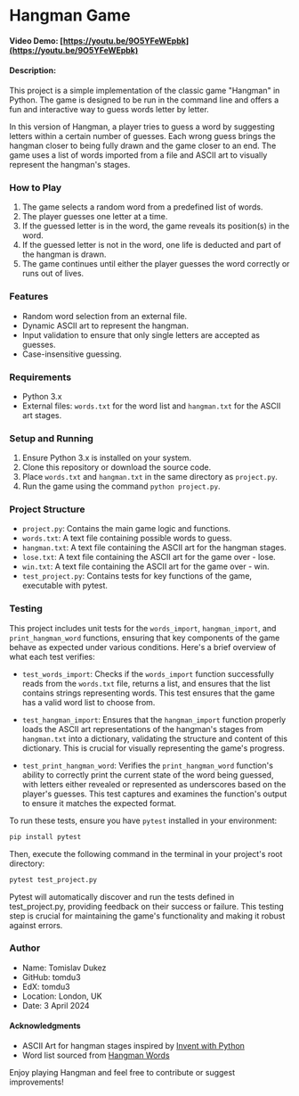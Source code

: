 # Hangman Game

#### Video Demo: [https://youtu.be/9O5YFeWEpbk](https://youtu.be/9O5YFeWEpbk)

#### Description:
This project is a simple implementation of the classic game "Hangman" in Python. The game is designed to be run in the command line and offers a fun and interactive way to guess words letter by letter.

In this version of Hangman, a player tries to guess a word by suggesting letters within a certain number of guesses. Each wrong guess brings the hangman closer to being fully drawn and the game closer to an end. The game uses a list of words imported from a file and ASCII art to visually represent the hangman's stages.

### How to Play
1. The game selects a random word from a predefined list of words.
2. The player guesses one letter at a time.
3. If the guessed letter is in the word, the game reveals its position(s) in the word.
4. If the guessed letter is not in the word, one life is deducted and part of the hangman is drawn.
5. The game continues until either the player guesses the word correctly or runs out of lives.

### Features
- Random word selection from an external file.
- Dynamic ASCII art to represent the hangman.
- Input validation to ensure that only single letters are accepted as guesses.
- Case-insensitive guessing.

### Requirements
- Python 3.x
- External files: `words.txt` for the word list and `hangman.txt` for the ASCII art stages.

### Setup and Running
1. Ensure Python 3.x is installed on your system.
2. Clone this repository or download the source code.
3. Place `words.txt` and `hangman.txt` in the same directory as `project.py`.
4. Run the game using the command `python project.py`.

### Project Structure
- `project.py`: Contains the main game logic and functions.
- `words.txt`: A text file containing possible words to guess.
- `hangman.txt`: A text file containing the ASCII art for the hangman stages.
- `lose.txt`: A text file containing the ASCII art for the game over - lose.
- `win.txt`: A text file containing the ASCII art for the game over - win.
- `test_project.py`: Contains tests for key functions of the game, executable with pytest.


### Testing

This project includes unit tests for the `words_import`, `hangman_import`, and `print_hangman_word` functions, ensuring that key components of the game behave as expected under various conditions. Here's a brief overview of what each test verifies:

- `test_words_import`: Checks if the `words_import` function successfully reads from the `words.txt` file, returns a list, and ensures that the list contains strings representing words. This test ensures that the game has a valid word list to choose from.

- `test_hangman_import`: Ensures that the `hangman_import` function properly loads the ASCII art representations of the hangman's stages from `hangman.txt` into a dictionary, validating the structure and content of this dictionary. This is crucial for visually representing the game's progress.

- `test_print_hangman_word`: Verifies the `print_hangman_word` function's ability to correctly print the current state of the word being guessed, with letters either revealed or represented as underscores based on the player's guesses. This test captures and examines the function's output to ensure it matches the expected format.

To run these tests, ensure you have `pytest` installed in your environment:

```sh
pip install pytest
```

Then, execute the following command in the terminal in your project's root directory:

```sh
pytest test_project.py
```

Pytest will automatically discover and run the tests defined in test_project.py, providing feedback on their success or failure. This testing step is crucial for maintaining the game's functionality and making it robust against errors.


### Author

- Name: Tomislav Dukez
- GitHub: tomdu3
- EdX: tomdu3
- Location: London, UK
- Date: 3 April 2024

#### Acknowledgments
- ASCII Art for hangman stages inspired by [Invent with Python](https://inventwithpython.com/bigbookpython/project34.html)
- Word list sourced from [Hangman Words](https://www.hangmanwords.com/words)

Enjoy playing Hangman and feel free to contribute or suggest improvements!
